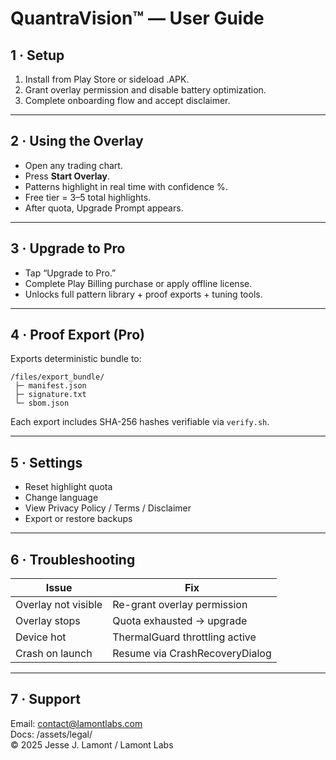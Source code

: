 # QuantraVision™ — User Guide

## 1 · Setup
1. Install from Play Store or sideload .APK.  
2. Grant overlay permission and disable battery optimization.  
3. Complete onboarding flow and accept disclaimer.  

---

## 2 · Using the Overlay
- Open any trading chart.  
- Press **Start Overlay**.  
- Patterns highlight in real time with confidence %.  
- Free tier = 3–5 total highlights.  
- After quota, Upgrade Prompt appears.  

---

## 3 · Upgrade to Pro
- Tap “Upgrade to Pro.”  
- Complete Play Billing purchase or apply offline license.  
- Unlocks full pattern library + proof exports + tuning tools.  

---

## 4 · Proof Export (Pro)
Exports deterministic bundle to:  
```
/files/export_bundle/
 ├─ manifest.json
 ├─ signature.txt
 └─ sbom.json
```
Each export includes SHA-256 hashes verifiable via `verify.sh`.

---

## 5 · Settings
- Reset highlight quota  
- Change language  
- View Privacy Policy / Terms / Disclaimer  
- Export or restore backups  

---

## 6 · Troubleshooting
| Issue | Fix |
|--------|-----|
| Overlay not visible | Re-grant overlay permission |
| Overlay stops | Quota exhausted → upgrade |
| Device hot | ThermalGuard throttling active |
| Crash on launch | Resume via CrashRecoveryDialog |

---

## 7 · Support
Email: contact@lamontlabs.com  
Docs: /assets/legal/  
© 2025 Jesse J. Lamont / Lamont Labs
